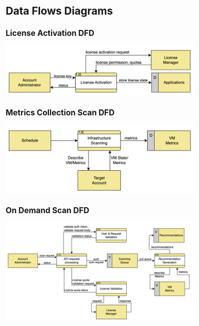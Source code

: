 # Data Flows Diagrams

## License Activation DFD

![License Activation Data Flow Diagram](./assets/dfd_license_activation.png)

## Metrics Collection Scan DFD

![Metrics Collection Scan Data Flow Diagram](./assets/dfd_metrics_collector_scan.png)

## On Demand Scan DFD

![On Demand Scan Data Flow Diagram](./assets/dfd_ondemand_scan.png)



